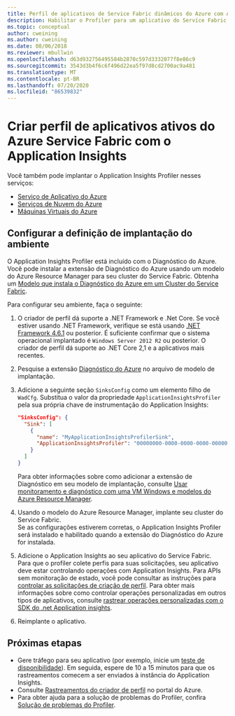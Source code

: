 ```yaml
---
title: Perfil de aplicativos de Service Fabric dinâmicos do Azure com Application Insights
description: Habilitar o Profiler para um aplicativo do Service Fabric
ms.topic: conceptual
author: cweining
ms.author: cweining
ms.date: 08/06/2018
ms.reviewer: mbullwin
ms.openlocfilehash: d63d932756495584b2870c597d3332077f8e86c9
ms.sourcegitcommit: 3543d3b4f6c6f496d22ea5f97d8cd2700ac9a481
ms.translationtype: MT
ms.contentlocale: pt-BR
ms.lasthandoff: 07/20/2020
ms.locfileid: "86539832"
---
```

# <a name="profile-live-azure-service-fabric-applications-with-application-insights"></a>Criar perfil de aplicativos ativos do Azure Service Fabric com o Application Insights

Você também pode implantar o Application Insights Profiler nesses serviços:
* [Serviço de Aplicativo do Azure](profiler.md?toc=/azure/azure-monitor/toc.json)
* [Serviços de Nuvem do Azure](profiler-cloudservice.md?toc=/azure/azure-monitor/toc.json)
* [Máquinas Virtuais do Azure](profiler-vm.md?toc=/azure/azure-monitor/toc.json)

## <a name="set-up-the-environment-deployment-definition"></a>Configurar a definição de implantação do ambiente

O Application Insights Profiler está incluído com o Diagnóstico do Azure. Você pode instalar a extensão de Diagnóstico do Azure usando um modelo do Azure Resource Manager para seu cluster do Service Fabric. Obtenha um [Modelo que instala o Diagnóstico do Azure em um Cluster do Service Fabric](https://github.com/Azure/azure-docs-json-samples/blob/master/application-insights/ServiceFabricCluster.json).

Para configurar seu ambiente, faça o seguinte:

1. O criador de perfil dá suporte a .NET Framework e .Net Core. Se você estiver usando .NET Framework, verifique se está usando [.NET Framework 4.6.1](/dotnet/framework/migration-guide/how-to-determine-which-versions-are-installed) ou posterior. É suficiente confirmar que o sistema operacional implantado é `Windows Server 2012 R2` ou posterior. O criador de perfil dá suporte ao .NET Core 2,1 e a aplicativos mais recentes.

1. Pesquise a extensão [Diagnóstico do Azure](../platform/diagnostics-extension-overview.md) no arquivo de modelo de implantação.

1. Adicione a seguinte seção `SinksConfig` como um elemento filho de `WadCfg`. Substitua o valor da propriedade `ApplicationInsightsProfiler` pela sua própria chave de instrumentação do Application Insights:  

      ```json
      "SinksConfig": {
        "Sink": [
          {
            "name": "MyApplicationInsightsProfilerSink",
            "ApplicationInsightsProfiler": "00000000-0000-0000-0000-000000000000"
          }
        ]
      }
      ```

      Para obter informações sobre como adicionar a extensão de Diagnóstico em seu modelo de implantação, consulte [Usar monitoramento e diagnóstico com uma VM Windows e modelos do Azure Resource Manager](../../virtual-machines/extensions/diagnostics-template.md?toc=/azure/virtual-machines/windows/toc.json).

1. Usando o modelo do Azure Resource Manager, implante seu cluster do Service Fabric.  
  Se as configurações estiverem corretas, o Application Insights Profiler será instalado e habilitado quando a extensão do Diagnóstico do Azure for instalada. 

1. Adicione o Application Insights ao seu aplicativo do Service Fabric.  
  Para que o profiler colete perfis para suas solicitações, seu aplicativo deve estar controlando operações com Application Insights. Para APIs sem monitoração de estado, você pode consultar as instruções para [controlar as solicitações de criação de perfil](profiler-trackrequests.md?toc=/azure/azure-monitor/toc.json). Para obter mais informações sobre como controlar operações personalizadas em outros tipos de aplicativos, consulte [rastrear operações personalizadas com o SDK do .net Application insights](custom-operations-tracking.md?toc=/azure/azure-monitor/toc.json).

1. Reimplante o aplicativo.


## <a name="next-steps"></a>Próximas etapas

* Gere tráfego para seu aplicativo (por exemplo, inicie um [teste de disponibilidade](monitor-web-app-availability.md)). Em seguida, espere de 10 a 15 minutos para que os rastreamentos comecem a ser enviados à instância do Application Insights.
* Consulte [Rastreamentos do criador de perfil](profiler-overview.md?toc=/azure/azure-monitor/toc.json) no portal do Azure.
* Para obter ajuda para a solução de problemas do Profiler, confira [Solução de problemas do Profiler](profiler-troubleshooting.md?toc=/azure/azure-monitor/toc.json).
